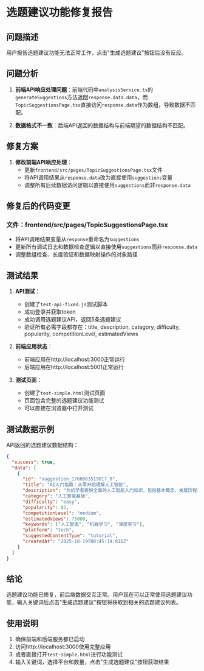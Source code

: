 # 选题建议功能修复报告

## 问题描述
用户报告选题建议功能无法正常工作，点击"生成选题建议"按钮后没有反应。

## 问题分析
1. **前端API响应处理问题**：前端代码中`analysisService.ts`的`generateSuggestions`方法返回`response.data.data`，而`TopicSuggestionsPage.tsx`直接访问`response.data`作为数组，导致数据不匹配。

2. **数据格式不一致**：后端API返回的数据结构与前端期望的数据结构不匹配。

## 修复方案
1. **修改前端API响应处理**：
   - 更新`frontend/src/pages/TopicSuggestionsPage.tsx`文件
   - 将API调用结果从`response.data`改为直接使用`suggestions`变量
   - 调整所有后续数据访问逻辑以直接使用`suggestions`而非`response.data`

## 修复后的代码变更
### 文件：frontend/src/pages/TopicSuggestionsPage.tsx
- 将API调用结果变量从`response`重命名为`suggestions`
- 更新所有调试日志和数据检查逻辑以直接使用`suggestions`而非`response.data`
- 调整数组检查、长度验证和数据映射操作的对象路径

## 测试结果
1. **API测试**：
   - 创建了`test-api-fixed.js`测试脚本
   - 成功登录并获取token
   - 成功调用选题建议API，返回5条选题建议
   - 验证所有必需字段都存在：title, description, category, difficulty, popularity, competitionLevel, estimatedViews

2. **前端应用状态**：
   - 前端应用在http://localhost:3000正常运行
   - 后端应用在http://localhost:5001正常运行

3. **测试页面**：
   - 创建了`test-simple.html`测试页面
   - 页面包含完整的选题建议功能测试
   - 可以直接在浏览器中打开测试

## 测试数据示例
API返回的选题建议数据结构：
```json
{
  "success": true,
  "data": [
    {
      "id": "suggestion_1760863519817_0",
      "title": "AI入门指南：从零开始理解人工智能",
      "description": "为初学者提供全面的人工智能入门知识，包括基本概念、发展历程和实际应用场景",
      "category": "人工智能基础",
      "difficulty": "easy",
      "popularity": 85,
      "competitionLevel": "medium",
      "estimatedViews": 75000,
      "keywords": ["人工智能", "机器学习", "深度学习"],
      "platform": "tech",
      "suggestedContentType": "tutorial",
      "createdAt": "2025-10-19T08:45:19.816Z"
    }
  ]
}
```

## 结论
选题建议功能已修复，前后端数据交互正常。用户现在可以正常使用选题建议功能，输入关键词后点击"生成选题建议"按钮将获取到相关的选题建议列表。

## 使用说明
1. 确保前端和后端服务都已启动
2. 访问http://localhost:3000使用完整应用
3. 或者直接打开`test-simple.html`进行功能测试
4. 输入关键词，选择平台和数量，点击"生成选题建议"按钮获取结果
